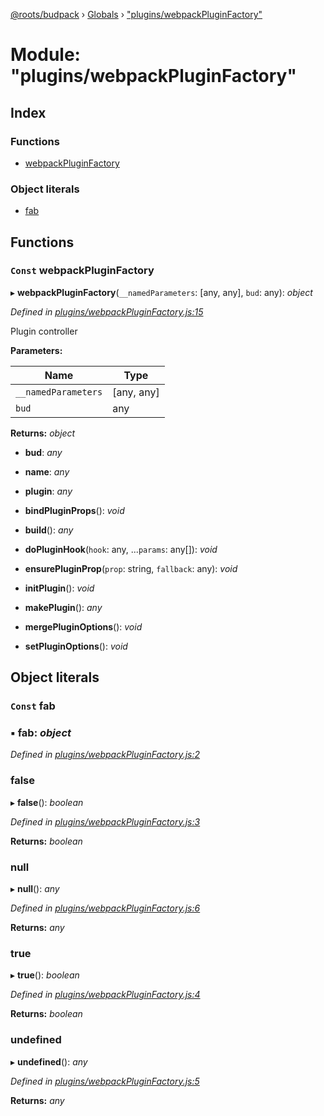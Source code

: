 [@roots/budpack](../README.md) › [Globals](../globals.md) › ["plugins/webpackPluginFactory"](_plugins_webpackpluginfactory_.md)

# Module: "plugins/webpackPluginFactory"

## Index

### Functions

* [webpackPluginFactory](_plugins_webpackpluginfactory_.md#const-webpackpluginfactory)

### Object literals

* [fab](_plugins_webpackpluginfactory_.md#const-fab)

## Functions

### `Const` webpackPluginFactory

▸ **webpackPluginFactory**(`__namedParameters`: [any, any], `bud`: any): *object*

*Defined in [plugins/webpackPluginFactory.js:15](https://github.com/roots/bud-support/blob/a7a0906/src/budpack/builder/webpack/plugins/webpackPluginFactory.js#L15)*

Plugin controller

**Parameters:**

Name | Type |
------ | ------ |
`__namedParameters` | [any, any] |
`bud` | any |

**Returns:** *object*

* **bud**: *any*

* **name**: *any*

* **plugin**: *any*

* **bindPluginProps**(): *void*

* **build**(): *any*

* **doPluginHook**(`hook`: any, ...`params`: any[]): *void*

* **ensurePluginProp**(`prop`: string, `fallback`: any): *void*

* **initPlugin**(): *void*

* **makePlugin**(): *any*

* **mergePluginOptions**(): *void*

* **setPluginOptions**(): *void*

## Object literals

### `Const` fab

### ▪ **fab**: *object*

*Defined in [plugins/webpackPluginFactory.js:2](https://github.com/roots/bud-support/blob/a7a0906/src/budpack/builder/webpack/plugins/webpackPluginFactory.js#L2)*

###  false

▸ **false**(): *boolean*

*Defined in [plugins/webpackPluginFactory.js:3](https://github.com/roots/bud-support/blob/a7a0906/src/budpack/builder/webpack/plugins/webpackPluginFactory.js#L3)*

**Returns:** *boolean*

###  null

▸ **null**(): *any*

*Defined in [plugins/webpackPluginFactory.js:6](https://github.com/roots/bud-support/blob/a7a0906/src/budpack/builder/webpack/plugins/webpackPluginFactory.js#L6)*

**Returns:** *any*

###  true

▸ **true**(): *boolean*

*Defined in [plugins/webpackPluginFactory.js:4](https://github.com/roots/bud-support/blob/a7a0906/src/budpack/builder/webpack/plugins/webpackPluginFactory.js#L4)*

**Returns:** *boolean*

###  undefined

▸ **undefined**(): *any*

*Defined in [plugins/webpackPluginFactory.js:5](https://github.com/roots/bud-support/blob/a7a0906/src/budpack/builder/webpack/plugins/webpackPluginFactory.js#L5)*

**Returns:** *any*
